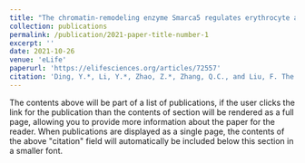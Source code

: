 ```yaml
---
title: "The chromatin-remodeling enzyme Smarca5 regulates erythrocyte aggregation via Keap1-Nrf2 signaling."
collection: publications
permalink: /publication/2021-paper-title-number-1
excerpt: ''
date: 2021-10-26
venue: 'eLife'
paperurl: 'https://elifesciences.org/articles/72557'
citation: 'Ding, Y.*, Li, Y.*, Zhao, Z.*, Zhang, Q.C., and Liu, F. The chromatin-remodeling enzyme Smarca5 regulates erythrocyte aggregation via Keap1-Nrf2 signaling. eLife 10, e72557 (2021).'
---
```


The contents above will be part of a list of publications, if the user clicks the link for the publication than the contents of section will be rendered as a full page, allowing you to provide more information about the paper for the reader. When publications are displayed as a single page, the contents of the above "citation" field will automatically be included below this section in a smaller font.

